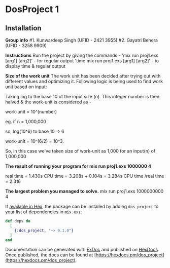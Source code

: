 # DosProject 1

## Installation

**Group info**
  #1. Kunwardeep Singh (UFID - 2421 3955)
  #2. Gayatri Behera (UFID - 3258 9909)

**Instructions**
  Run the project by giving the commands -
  'mix run proj1.exs [arg1] [arg2]' - for regular output
  'time mix run proj1.exs [arg1] [arg2]' - to display time & regular output

**Size of the work unit**
  The work unit has been decided after trying out with different values and optimizing it. 
  Following logic is being used to find work unit based on input:

  Taking log to the base 10 of the input size (n). This integer number is then halved
  & the work-unit is considered as -

  work-unit = 10^(number)

  eg. if n = 1,000,000

  so, log(10^6) to base 10 => 6

  work-unit = 10^(6/2) = 10^3.

  So, in this case we've taken size of work-unit as 1,000 for an input(n) of 1,000,000

**The result of running your program for mix run proj1.exs 1000000 4**

real time = 1.430s
CPU time = 3.208s + 0.104s = 3.284s
CPU time /real time = 2.316

**The largest problem you managed to solve.**
mix run proj1.exs 1000000000 4


If [available in Hex](https://hex.pm/docs/publish), the package can be installed
by adding `dos_project` to your list of dependencies in `mix.exs`:

```elixir
def deps do
  [
    {:dos_project, "~> 0.1.0"}
  ]
end
```

Documentation can be generated with [ExDoc](https://github.com/elixir-lang/ex_doc)
and published on [HexDocs](https://hexdocs.pm). Once published, the docs can
be found at [https://hexdocs.pm/dos_project](https://hexdocs.pm/dos_project).

